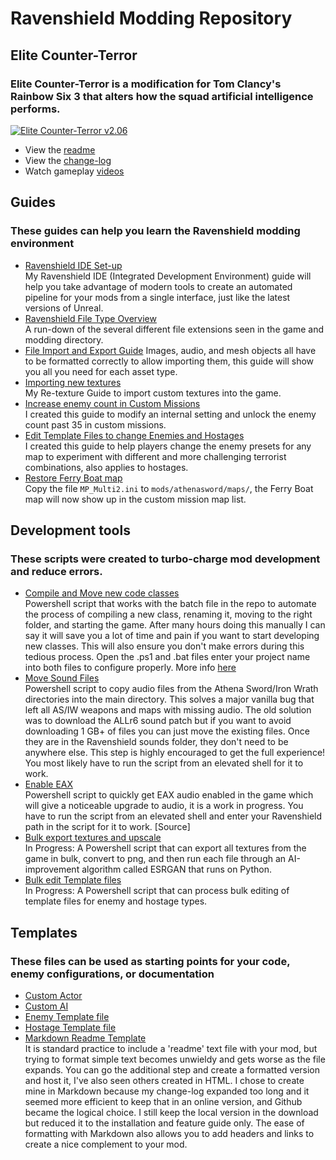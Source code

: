 # Ravenshield Modding Repository

## Elite Counter-Terror

### **Elite Counter-Terror** is a modification for Tom Clancy's Rainbow Six 3 that alters how the squad artificial intelligence performs.  

<a href="https://www.moddb.com/mods/elite-counter-terror/downloads/elite-counter-terror-v2" title="Download Elite Counter-Terror v2.06 - Mod DB" target="_blank"><img src="https://button.moddb.com/download/medium/242254.png" alt="Elite Counter-Terror v2.06" /></a>

- View the [readme](ECT/ECT_readme.md)  
- View the [change-log](ECT/ECT_Changelog.md)
- Watch gameplay [videos](https://www.youtube.com/@ac11b63)  

## Guides

### These guides can help you learn the Ravenshield modding environment

- [Ravenshield IDE Set-up](Guides/Ravenshield_IDE_Guide.md)  
My Ravenshield IDE (Integrated Development Environment) guide will help you take advantage of modern tools to create an automated pipeline for your mods from a single interface, just like the latest versions of Unreal. 
- [Ravenshield File Type Overview](Guides/Ravenshield_File_Types.md)  
A run-down of the several different file extensions seen in the game and modding directory.  
- [File Import and Export Guide](Guides/Import_Export_Guide.md)
Images, audio, and mesh objects all have to be formatted correctly to allow importing them, this guide will show you all you need for each asset type. 
- [Importing new textures](Guides/RetextureGuide.md)  
My Re-texture Guide to import custom textures into the game.
- [Increase enemy count in Custom Missions](Guides/IncreaseEnemyCount.md)  
I created this guide to modify an internal setting  and unlock the enemy count past 35 in custom missions. 
- [Edit Template Files to change Enemies and Hostages](Guides/TemplateEditing.md)  
I created this guide to help players change the enemy presets for any map to experiment with different and more challenging terrorist combinations, also applies to hostages. 
- [Restore Ferry Boat map](Guides/MP_Multi2.ini)  
Copy the file `MP_Multi2.ini` to `mods/athenasword/maps/`, the Ferry Boat map will now show up in the custom mission map list.

## Development tools  

### These scripts were created to turbo-charge mod development and reduce errors.

- [Compile and Move new code classes](Tools/Ravenshield-CompileMove.ps1)  
Powershell script that works with the batch file in the repo to automate the process of compiling a new class, renaming it, moving to the right folder, and starting the game. After many hours doing this manually I can say it will save you a lot of time and pain if you want to start developing new classes. This will also ensure you don't make errors during this tedious process. Open the .ps1 and .bat files enter your project name into both files to configure properly. More info [here](Guides/RavenshieldModderEnviroment.md#set-up-automation-pipeline)
- [Move Sound Files](Tools/Move-SoundFiles.ps1)  
Powershell script to copy audio files from the Athena Sword/Iron Wrath directories into the main directory. This solves a major vanilla bug that left all AS/IW weapons and maps with missing audio. The old solution was to download the ALLr6 sound patch but if you want to avoid downloading 1 GB+ of files you can just move the existing files. Once they are in the Ravenshield sounds folder, they don't need to be anywhere else. This step is highly encouraged to get the full experience! You most likely have to run the script from an elevated shell for it to work.
- [Enable EAX](Tools/SetRegistryEAX.ps1)  
Powershell script to quickly get EAX audio enabled in the game which will give a noticeable upgrade to audio, it is a work in progress. You have to run the script from an elevated shell and enter your Ravenshield path in the script for it to work. [Source]
- [Bulk export textures and upscale](Tools/RvSBulkImageConvert.ps1)  
In Progress: A Powershell script that can export all textures from the game in bulk, convert to png, and then run each file through an AI-improvement algorithm called ESRGAN that runs on Python. 
- [Bulk edit Template files](Tools/BulkEdit-TemplateFiles.ps1)  
In Progress: A Powershell script that can process bulk editing of template files for enemy and hostage types. 

## Templates

### These files can be used as starting points for your code, enemy configurations, or documentation

- [Custom Actor](Templates/CustomActor.uc)
- [Custom AI](Templates/CustomAI.uc)
- [Enemy Template file](Templates/EnemyTemplateFile.tpt)
- [Hostage Template file](Templates/HostageTemplateFile.tph)
- [Markdown Readme Template](Templates/MarkdownReadme.md)  
It is standard practice to include a 'readme' text file with your mod, but trying to format simple text becomes unwieldy and gets worse as the file expands. You can go the additional step and create a formatted version and host it, I've also seen others created in HTML. I chose to create mine in Markdown because my change-log expanded too long and it seemed more efficient to keep that in an online version, and Github became the logical choice. I still keep the local version in the download but reduced it to the installation and feature guide only. The ease of formatting with Markdown also allows you to add headers and links to create a nice complement to your mod.